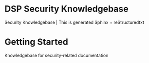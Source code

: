 # DSP Security Knowledgebase 

Security Knowledgebase | This is generated Sphinx + reStructuredtxt

# Getting Started 

Knowledgebase for security-related documentation 
